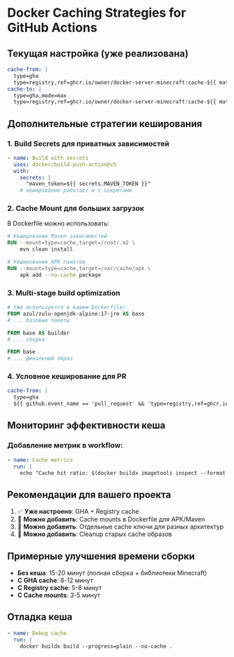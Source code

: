 # Docker Caching Strategies for GitHub Actions

## Текущая настройка (уже реализована)
```yaml
cache-from: |
  type=gha
  type=registry,ref=ghcr.io/owner/docker-server-minecraft:cache-${{ matrix.version }}
cache-to: |
  type=gha,mode=max
  type=registry,ref=ghcr.io/owner/docker-server-minecraft:cache-${{ matrix.version }},mode=max
```

## Дополнительные стратегии кеширования

### 1. Build Secrets для приватных зависимостей
```yaml
- name: Build with secrets
  uses: docker/build-push-action@v5
  with:
    secrets: |
      "maven_token=${{ secrets.MAVEN_TOKEN }}"
    # кеширование работает и с секретами
```

### 2. Cache Mount для больших загрузок
В Dockerfile можно использовать:
```dockerfile
# Кеширование Maven зависимостей
RUN --mount=type=cache,target=/root/.m2 \
    mvn clean install

# Кеширование APK пакетов
RUN --mount=type=cache,target=/var/cache/apk \
    apk add --no-cache package
```

### 3. Multi-stage build optimization
```dockerfile
# Уже используется в вашем Dockerfile!
FROM azul/zulu-openjdk-alpine:17-jre AS base
# ... базовые пакеты

FROM base AS builder  
# ... сборка

FROM base
# ... финальный образ
```

### 4. Условное кеширование для PR
```yaml
cache-from: |
  type=gha
  ${{ github.event_name == 'pull_request' && 'type=registry,ref=ghcr.io/owner/repo:cache-pr' || '' }}
```

## Мониторинг эффективности кеша

### Добавление метрик в workflow:
```yaml
- name: Cache metrics
  run: |
    echo "Cache hit ratio: $(docker buildx imagetools inspect --format '{{.Manifest}}' cache-image || echo 'Cache miss')"
```

## Рекомендации для вашего проекта

1. ✅ **Уже настроено**: GHA + Registry cache
2. 🔄 **Можно добавить**: Cache mounts в Dockerfile для APK/Maven
3. 🔄 **Можно добавить**: Отдельные cache ключи для разных архитектур
4. 🔄 **Можно добавить**: Cleanup старых cache образов

## Примерные улучшения времени сборки
- **Без кеша**: 15-20 минут (полная сборка + библиотеки Minecraft)
- **С GHA cache**: 8-12 минут
- **С Registry cache**: 5-8 минут
- **С Cache mounts**: 3-5 минут

## Отладка кеша
```yaml
- name: Debug cache
  run: |
    docker buildx build --progress=plain --no-cache .
```

